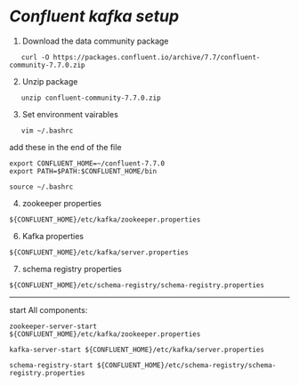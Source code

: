 # _Confluent kafka setup_

1. Download the data community package

```
   curl -O https://packages.confluent.io/archive/7.7/confluent-community-7.7.0.zip
```

2. Unzip package

```
   unzip confluent-community-7.7.0.zip
```

3. Set environment vairables

```
   vim ~/.bashrc
```

add these in the end of the file

```
export CONFLUENT_HOME=~/confluent-7.7.0
export PATH=$PATH:$CONFLUENT_HOME/bin
```

```
source ~/.bashrc
```

4. zookeeper properties

```
${CONFLUENT_HOME}/etc/kafka/zookeeper.properties
```

6. Kafka properties

```
${CONFLUENT_HOME}/etc/kafka/server.properties
```

7. schema registry properties

```
${CONFLUENT_HOME}/etc/schema-registry/schema-registry.properties
```

----
start All components:

```
zookeeper-server-start ${CONFLUENT_HOME}/etc/kafka/zookeeper.properties
```

```
kafka-server-start ${CONFLUENT_HOME}/etc/kafka/server.properties
```

```
schema-registry-start ${CONFLUENT_HOME}/etc/schema-registry/schema-registry.properties
```